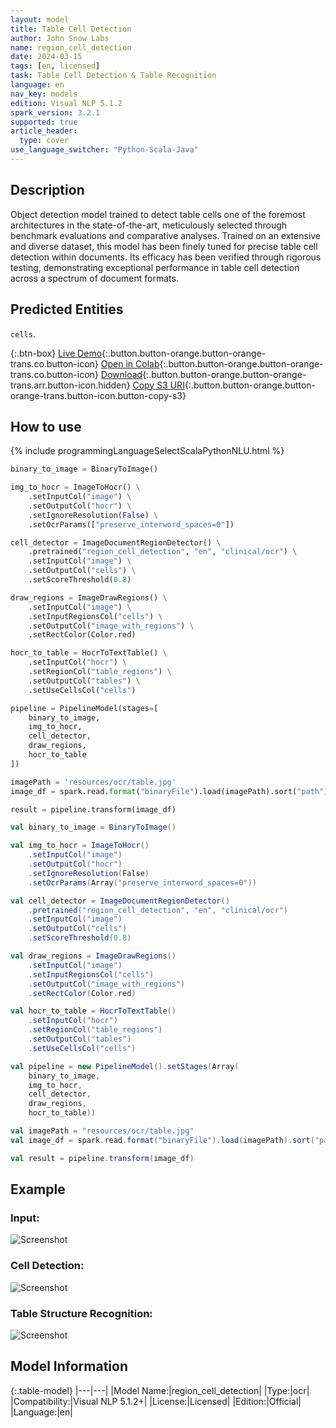 ```yaml
---
layout: model
title: Table Cell Detection
author: John Snow Labs
name: region_cell_detection
date: 2024-03-15
tags: [en, licensed]
task: Table Cell Detection & Table Recognition
language: en
nav_key: models
edition: Visual NLP 5.1.2
spark_version: 3.2.1
supported: true
article_header:
  type: cover
use_language_switcher: "Python-Scala-Java"
---
```


## Description

Object detection model trained to detect table cells one of the foremost architectures in the state-of-the-art, meticulously selected through benchmark evaluations and comparative analyses. Trained on an extensive and diverse dataset, this model has been finely tuned for precise table cell detection within documents. Its efficacy has been verified through rigorous testing, demonstrating exceptional performance in table cell detection across a spectrum of document formats.

## Predicted Entities

``cells``.

{:.btn-box}
[Live Demo](https://demo.johnsnowlabs.com/ocr/IMAGE_REGION_CELL_DETECTION/){:.button.button-orange.button-orange-trans.co.button-icon}
[Open in Colab](https://colab.research.google.com/github/JohnSnowLabs/spark-ocr-workshop/blob/master/jupyter/SparkOcrImageTableRecognitionWHOCR.ipynb){:.button.button-orange.button-orange-trans.co.button-icon}
[Download](https://s3.amazonaws.com/auxdata.johnsnowlabs.com/clinical/ocr/region_cell_detection_en_5.1.2_3.0_1702887854966.zip){:.button.button-orange.button-orange-trans.arr.button-icon.hidden}
[Copy S3 URI](s3://auxdata.johnsnowlabs.com/clinical/ocr/region_cell_detection_en_5.1.2_3.0_1702887854966.zip){:.button.button-orange.button-orange-trans.button-icon.button-copy-s3}

## How to use

<div class="tabs-box" markdown="1">
{% include programmingLanguageSelectScalaPythonNLU.html %}

```python
binary_to_image = BinaryToImage()

img_to_hocr = ImageToHocr() \
    .setInputCol("image") \
    .setOutputCol("hocr") \
    .setIgnoreResolution(False) \
    .setOcrParams(["preserve_interword_spaces=0"])

cell_detector = ImageDocumentRegionDetector() \
    .pretrained("region_cell_detection", "en", "clinical/ocr") \
    .setInputCol("image") \
    .setOutputCol("cells") \
    .setScoreThreshold(0.8)

draw_regions = ImageDrawRegions() \
    .setInputCol("image") \
    .setInputRegionsCol("cells") \
    .setOutputCol("image_with_regions") \
    .setRectColor(Color.red)

hocr_to_table = HocrToTextTable() \
    .setInputCol("hocr") \
    .setRegionCol("table_regions") \
    .setOutputCol("tables") \
    .setUseCellsCol("cells")

pipeline = PipelineModel(stages=[
    binary_to_image,
    img_to_hocr,
    cell_detector,
    draw_regions,
    hocr_to_table
])

imagePath = 'resources/ocr/table.jpg'
image_df = spark.read.format("binaryFile").load(imagePath).sort("path")

result = pipeline.transform(image_df)
```
```scala
val binary_to_image = BinaryToImage()

val img_to_hocr = ImageToHocr()
    .setInputCol("image")
    .setOutputCol("hocr")
    .setIgnoreResolution(False)
    .setOcrParams(Array("preserve_interword_spaces=0"))

val cell_detector = ImageDocumentRegionDetector()
    .pretrained("region_cell_detection", "en", "clinical/ocr")
    .setInputCol("image")
    .setOutputCol("cells")
    .setScoreThreshold(0.8)

val draw_regions = ImageDrawRegions()
    .setInputCol("image")
    .setInputRegionsCol("cells")
    .setOutputCol("image_with_regions")
    .setRectColor(Color.red)

val hocr_to_table = HocrToTextTable()
    .setInputCol("hocr")
    .setRegionCol("table_regions")
    .setOutputCol("tables")
    .setUseCellsCol("cells")

val pipeline = new PipelineModel().setStages(Array(
    binary_to_image,
    img_to_hocr,
    cell_detector,
    draw_regions,
    hocr_to_table))

val imagePath = "resources/ocr/table.jpg"
val image_df = spark.read.format("binaryFile").load(imagePath).sort("path")

val result = pipeline.transform(image_df)
```

</div>


## Example

### Input:
![Screenshot](/assets/images/examples_ocr/table_celldetector_input.png)

### Cell Detection:
![Screenshot](/assets/images/examples_ocr/table_celldetector_v1_cells.png)

### Table Structure Recognition:
![Screenshot](/assets/images/examples_ocr/table_celldetector_v1_tsr.png)



## Model Information

{:.table-model}
|---|---|
|Model Name:|region_cell_detection|
|Type:|ocr|
|Compatibility:|Visual NLP 5.1.2+|
|License:|Licensed|
|Edition:|Official|
|Language:|en|

